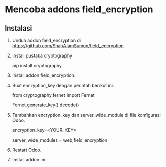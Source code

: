# Mencoba addons field_encryption

## Instalasi
1. Unduh addon field_encryption di https://github.com/ShahAlamSumon/field_encryption

2. Install pustaka cryptography

    pip install cryptography

3. Install addon field_encryption.
4. Buat encryption_key dengan perintah berikut ini.

    from cryptography.fernet import Fernet

    Fernet.generate_key().decode()

5. Tambahkan encryption_key dan server_wide_module di file konfigurasi Odoo.

    encryption_key=<YOUR_KEY>

    server_wide_modules = web,field_encryption

6. Restart Odoo.
7. Install addon ini.
